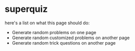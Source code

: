 # superquiz
here's a list on what this page should do:
 * Generate random problems on one page
 * Generate random customized problems on another page
 * Generate random trick questions on another page
